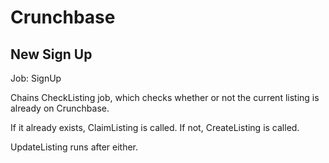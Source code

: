 # Crunchbase

## New Sign Up

Job: SignUp

Chains CheckListing job, which checks whether or not the current listing is already on Crunchbase. 

If it already exists, ClaimListing is called. If not, CreateListing is called.

UpdateListing runs after either.